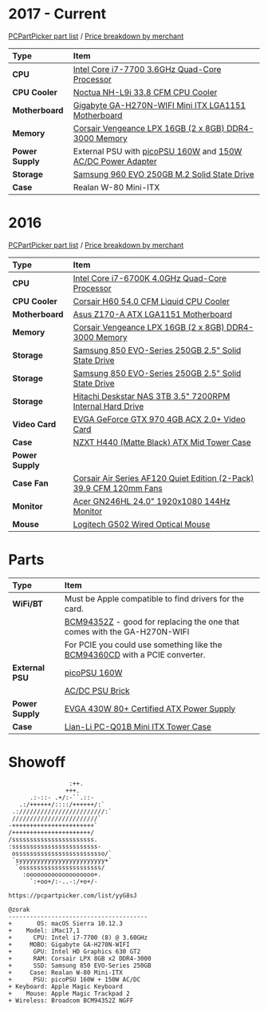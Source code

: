 # 2017 - Current
[PCPartPicker part list](https://pcpartpicker.com/list/yyG8sJ) / [Price breakdown by merchant](https://pcpartpicker.com/list/yyG8sJ/by_merchant/)

Type|Item|
:----|:----
**CPU** | [Intel Core i7-7700 3.6GHz Quad-Core Processor](https://pcpartpicker.com/product/9mRFf7/intel-core-i7-7700-36ghz-quad-core-processor-bx80677i77700)
**CPU Cooler** | [Noctua NH-L9i 33.8 CFM CPU Cooler](https://pcpartpicker.com/product/xxphP6/noctua-cpu-cooler-nhl9i)
**Motherboard** | [Gigabyte GA-H270N-WIFI Mini ITX LGA1151 Motherboard](https://pcpartpicker.com/product/gVZ2FT/gigabyte-ga-h270n-wifi-mini-itx-lga1151-motherboard-ga-h270n-wifi)
**Memory** | [Corsair Vengeance LPX 16GB (2 x 8GB) DDR4-3000 Memory](https://pcpartpicker.com/product/MYH48d/corsair-memory-cmk16gx4m2b3000c15)
**Power Supply** | External PSU with [picoPSU 160W](https://www.amazon.com/Mini-Box-picoPSU-160-XT-Power-Mini-ITX-Supply/dp/B005TWE6B8/ref=as_li_ss_tl?ie=UTF8&psc=1&redirect=true&ref_=oh_aui_detailpage_o03_s01&linkCode=sl1&tag=that0d-20&linkId=82c5bc9df0cebe5121176577285cec54) and [150W AC/DC Power Adapter](https://www.amazon.com/gp/product/B01N3ASWZ0)
**Storage** | [Samsung 960 EVO 250GB M.2 Solid State Drive](https://pcpartpicker.com/product/3kL7YJ/samsung-internal-hard-drive-mz75e250bam)
**Case**| Realan W-80 Mini-ITX


# 2016
[PCPartPicker part list](https://pcpartpicker.com/list/RKCbZ8) / [Price breakdown by merchant](https://pcpartpicker.com/list/RKCbZ8/by_merchant/)

Type|Item
:----|:----
**CPU** | [Intel Core i7-6700K 4.0GHz Quad-Core Processor](https://pcpartpicker.com/product/tdmxFT/intel-cpu-bx80662i76700k)
**CPU Cooler** | [Corsair H60 54.0 CFM Liquid CPU Cooler](https://pcpartpicker.com/product/Vwdqqs/corsair-cpu-cooler-h60cw9060007ww)
**Motherboard** | [Asus Z170-A ATX LGA1151 Motherboard](https://pcpartpicker.com/product/Q9Gj4D/asus-motherboard-z170a)
**Memory** | [Corsair Vengeance LPX 16GB (2 x 8GB) DDR4-3000 Memory](https://pcpartpicker.com/product/2skwrH/corsair-memory-cmk16gx4m2b3000c15r)
**Storage** | [Samsung 850 EVO-Series 250GB 2.5" Solid State Drive](https://pcpartpicker.com/product/3kL7YJ/samsung-internal-hard-drive-mz75e250bam)
**Storage** | [Samsung 850 EVO-Series 250GB 2.5" Solid State Drive](https://pcpartpicker.com/product/3kL7YJ/samsung-internal-hard-drive-mz75e250bam)
**Storage** | [Hitachi Deskstar NAS 3TB 3.5" 7200RPM Internal Hard Drive](https://pcpartpicker.com/product/TP2kcf/hitachi-internal-hard-drive-0s03660)
**Video Card** | [EVGA GeForce GTX 970 4GB ACX 2.0+ Video Card](https://pcpartpicker.com/product/Gn7CmG/evga-video-card-04gp43973kr)
**Case** | [NZXT H440 (Matte Black) ATX Mid Tower Case](https://pcpartpicker.com/product/q4dFf7/nzxt-case-cah442wm8)
**Power Supply** |  |
**Case Fan** | [Corsair Air Series AF120 Quiet Edition (2-Pack) 39.9 CFM  120mm Fans](https://pcpartpicker.com/product/hbbp99/corsair-case-fan-co9050002ww)
**Monitor** | [Acer GN246HL 24.0" 1920x1080 144Hz Monitor](https://pcpartpicker.com/product/PmyFf7/acer-monitor-umfg6aab01)
**Mouse** | [Logitech G502 Wired Optical Mouse](https://pcpartpicker.com/product/kJM323/logitech-mouse-910004615)



 # Parts

Type|Item|
:----|:----
**WiFi/BT** | Must be Apple compatible to find drivers for the card.
| | [BCM94352Z](http://www.ebay.com/sch/i.html?_from=R40&_trksid=p2065413.m570.l1313.TR2.TRC1.A0.H0.XBCM94352Z.TRS1&_nkw=BCM94352Z&_sacat=0) - good for replacing the one that comes with the GA-H270N-WIFI
| | For PCIE you could use something like the [BCM94360CD](https://www.amazon.com/gp/product/B00L35XSMS/ref=oh_aui_search_detailpage?ie=UTF8&psc=1) with a PCIE converter.
**External PSU** | [picoPSU 160W](https://www.amazon.com/Mini-Box-picoPSU-160-XT-Power-Mini-ITX-Supply/dp/B005TWE6B8/ref=as_li_ss_tl?ie=UTF8&psc=1&redirect=true&ref_=oh_aui_detailpage_o03_s01&linkCode=sl1&tag=that0d-20&linkId=82c5bc9df0cebe5121176577285cec54)
| | [AC/DC PSU Brick](https://www.amazon.com/Switching-Supply-110-240vAC-PicoPSU-Compatible/dp/B007XVE11S/ref=as_li_ss_tl?ie=UTF8&psc=1&redirect=true&ref_=oh_aui_detailpage_o02_s00&linkCode=sl1&tag=that0d-20&linkId=bf30ecf51a19420c449c8b85e035a6ac)
**Power Supply** | [EVGA 430W 80+ Certified ATX Power Supply](https://pcpartpicker.com/product/HvTmP6/evga-power-supply-100w10430kr)
**Case** | [Lian-Li PC-Q01B Mini ITX Tower Case](https://pcpartpicker.com/product/Kqqbt6/lian-li-case-pcq01b)


# Showoff

```           
                 :++.           
                +++.            
      .:-::- .+/:-``.::-        
   .:/++++++/::::/++++++/:`     
 .:////////////////////////:`    
 ////////////////////////`      
-+++++++++++++++++++++++`       
/++++++++++++++++++++++/        
/sssssssssssssssssssssss.       
:ssssssssssssssssssssssss-      
 osssssssssssssssssssssssso/`   
 `syyyyyyyyyyyyyyyyyyyyyyyy+`   
  `ossssssssssssssssssssss/      
    :ooooooooooooooooooo+.      
      `:+oo+/:-..-:/+o+/-

https://pcpartpicker.com/list/yyG8sJ

@zorak
---------------------------------------
+       OS: macOS Sierra 10.12.3
+    Model: iMac17,1
+      CPU: Intel i7-7700 (8) @ 3.60GHz
+     MOBO: Gigabyte GA-H270N-WIFI
+      GPU: Intel HD Graphics 630 GT2
+      RAM: Corsair LPX 8GB x2 DDR4-3000
+      SSD: Samsung 850 EVO-Series 250GB
+     Case: Realan W-80 Mini-ITX
+      PSU: picoPSU 160W + 150W AC/DC
+ Keyboard: Apple Magic Keyboard
+    Mouse: Apple Magic Trackpad 2
+ Wireless: Broadcom BCM94352Z NGFF
```
